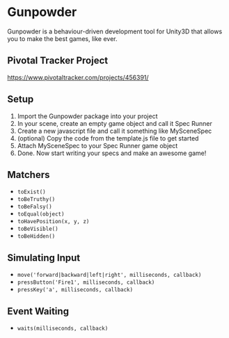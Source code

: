 # Gunpowder 

Gunpowder is a behaviour-driven development tool for Unity3D that allows you to make the best games, like ever.

## Pivotal Tracker Project 

https://www.pivotaltracker.com/projects/456391/

## Setup

1. Import the Gunpowder package into your project
2. In your scene, create an empty game object and call it Spec Runner
3. Create a new javascript file and call it something like MySceneSpec
4. (optional) Copy the code from the template.js file to get started
5. Attach MySceneSpec to your Spec Runner game object
6. Done. Now start writing your specs and make an awesome game!

## Matchers

- `toExist()`
- `toBeTruthy()`
- `toBeFalsy()`
- `toEqual(object)`
- `toHavePosition(x, y, z)`
- `toBeVisible()`
- `toBeHidden()`

## Simulating Input

- `move('forward|backward|left|right', milliseconds, callback)`
- `pressButton('Fire1', milliseconds, callback)`
- `pressKey('a', milliseconds, callback)`

## Event Waiting

- `waits(milliseconds, callback)`


